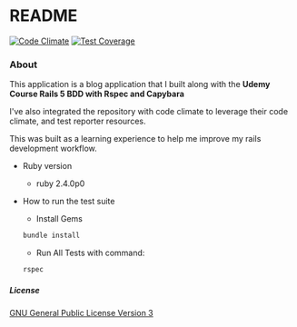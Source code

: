 # README

[![Code Climate](https://codeclimate.com/github/disc0ninja/udemy-tdd-blog/badges/gpa.svg)](https://codeclimate.com/github/disc0ninja/udemy-tdd-blog) [![Test Coverage](https://codeclimate.com/github/disc0ninja/udemy-tdd-blog/badges/coverage.svg)](https://codeclimate.com/github/disc0ninja/udemy-tdd-blog/coverage)  

### About
This application is a blog application that I built along with the
**Udemy Course Rails 5 BDD with Rspec and Capybara**

I've also integrated the repository with code climate to leverage their code climate, and test reporter resources.

This was built as a learning experience to help me improve my rails development
workflow.

* Ruby version  
  * ruby 2.4.0p0

* How to run the test suite      
  * Install Gems  
  ``` ruby
  bundle install
  ```  
  * Run All Tests with command:  
  ``` ruby
  rspec
  ```    
##### License  
[GNU General Public License Version 3](https://opensource.org/licenses/GPL-3.0)
